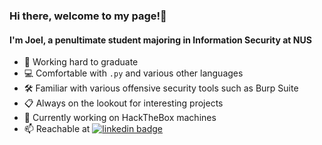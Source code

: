### Hi there, welcome to my page!👋

#### I'm Joel, a penultimate student majoring in Information Security at NUS
- 🏫 Working hard to graduate
- 💻 Comfortable with ```.py``` and various other languages
- 🛠️ Familiar with various offensive security tools such as Burp Suite
- 📋 Always on the lookout for interesting projects
- 📝 Currently working on HackTheBox machines
- 📫 Reachable at
  [![linkedin badge](https://img.shields.io/badge/Joel_Chang-30302f?style=flat&logo=linkedin)](https://www.linkedin.com/in/joel-chang-1a034a188/?originalSubdomain=sg)
